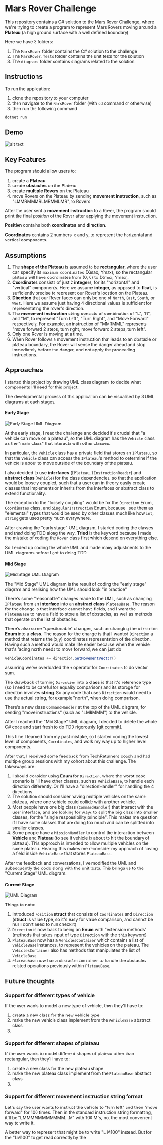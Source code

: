 # Mars Rover Challenge

This repository contains a C# solution to the Mars Rover Challenge, where we're trying to create a program to represent Mars Rovers moving around a **Plateau** (a high ground surface with a well defined boundary)

Here we have 3 folders:

1. The `MarsRover` folder contains the C# solution to the challenge
2. The `MarsRover.Tests` folder contains the unit tests for the solution
3. The `diagrams` folder contains diagrams related to the solution

## Instructions

To run the application:

1. clone the repository to your computer
2. then navigate to the `MarsRover` folder (with `cd` command or otherwise)
3. then run the following command

```c#
dotnet run
```

## Demo

![alt text](diagrams/appDemo.gif "app demo GIF")

## Key Features

The program should allow users to:

1. create a **Plateau**
2. create **obstacles** on the Plateau
3. create **multiple Rovers** on the Plateau
4. move Rovers on the Plateau by sending **movement instruction**, such as "LMMRMMMRLMRMMLMR", to Rovers

After the user sent a **movement instruction** to a Rover, the program should print the final _position_ of the Rover after applying the movement instruction.

**Position** contains both **coordinates** and **direction**.

**Coordinates** contains 2 numbers, `x` and `y`, to represent the horizontal and vertical components.

## Assumptions

1. The **shape of the Plateau** is assumed to be **rectangular**, where the user can specify its `maximum coordinates` (Xmax, Ymax), so the rectangular plateau will have coordinates from (0, 0) to (Xmax, Ymax).
2. **Coordinates** consists of just 2 **integers**, for its "horizontal" and "vertical" components. Here we assume **integer**, as opposed to **float**, is sufficiently precise to represent our Rover's location on the Plateau.
3. **Direction** that our Rover faces can only be one of `North`, `East`, `South`, or `West`. Here we assume just having 4 directional values is sufficient for representating the rover's direction.
4. The **movement instruction** string consists of combination of "L", "R", and "M", to represent "Turn Left", "Turn Right", and "Move Forward" respectively. For example, an instruction of "MMRMML" represents "move forward 2 steps, turn right, move forward 2 steps, turn left".
5. Only one Rover is moving at a time.
6. When Rover follows a movement instruction that leads to an obstacle or plateau boundary, the Rover will sense the danger ahead and stop immediately before the danger, and not apply the proceeding instructions.

## Approaches

I started this project by drawing UML class diagram, to decide what components I'll need for this project.

The developmental process of this application can be visualised by 3 UML diagrams at each stages.

#### Early Stage

![Early Stage UML Diagram](https://raw.githubusercontent.com/iamfranco/MarsRoverChallenge/3b5dcb1dc1e9ca43a521743ffd925034db48f2ee/puml/Mars%20Rover%20Challenge.png)

At the early stage, I read the challenge and decided it's crucial that "a vehicle can move on a plateau", so the UML diagram has the `Vehicle` class as the "main class" that interacts with other classes.

In particular, the `Vehicle` class has a private field that stores an `IPlateau`, so that the `Vehicle` class can access the `IPlateau`'s method to determine if the vehicle is about to move outside of the boundary of the plateau.

I also decided to use **interfaces** (`IPlateau`, `IInstructionReader`) and **abstract class** (`Vehicle`) for the class dependencies, so that the application would be loosely coupled, such that a user can in theory easily create classes that implements or inherits from the interfaces or abstract class to extend functionality.

The exception to the "loosely coupling" would be for the `Direction` Enum, `Coordinates` class, and `SingularInstruction` Enum, because I see them as "elemental" types that would be used by other classes much like how `int`, `string` gets used pretty much everywhere.

After drawing the "early stage" UML diagram, I started coding the classes and _tried_ doing TDD along the way. **Tried** is the keyword because I made the mistake of coding the `Rover` class first which depend on everything else.

So I ended up coding the whole UML and made many adjustments to the UML diagrams before I got to doing TDD.

#### Mid Stage

![Mid Stage UML Diagram](https://raw.githubusercontent.com/iamfranco/MarsRoverChallenge/2ca66e910e8af8c6c71712dcf8c0086e2074d77f/diagrams/Mars%20Rover%20Challenge.png)

The "Mid Stage" UML diagram is the result of coding the "early stage" diagram and realising how the UML should look "in practice".

There's some "reasonable" changes made to the UML, such as changing `IPlateau` from an **interface** into an **abstract class** `PlateauBase`. The reason for the change is that interface cannot have fields, and I want the `PlateauBase` to have a field to store a list of obstacles, as well as methods that operate on the list of obstacles.

There's also some "questionable" changes, such as
changing the `Direction` **Enum** into a **class**. The reason for the change is that I wanted `Direction` a method that returns the (x,y) coordinates representation of the direction. Having such a method would make life easier because when the vehicle that's facing north needs to move forward, we can just do

```c#
vehicleCoordinates += direction.GetMovementVector()
```

assuming we've overloaded the `+` operator for `Coordinates` to do vector sum.

The drawback of turning `Direction` into a **class** is that it's reference type (so I need to be careful for equality comparison) and its storage for direction involves **string**. So any code that uses `Direction` would need to use the actual string, for example "north", when doing comparison.

There's a new class `CommandHandler` at the top of the UML diagram, for sending "move instructions" (such as "LMRMMM") to the vehicle.

After I reached the "Mid Stage" UML diagram, I decided to delete the whole C# code and start fresh to do TDD rigorously [[git commit]](https://github.com/iamfranco/MarsRoverChallenge/commit/b83730da4d4daf442d0f0f879acf1f61c59c899c).

This time I learned from my past mistake, so I started coding the lowest level of components, `Coordinates`, and work my way up to higher level components.

After that, I received some feedback from TechReturners coach and had multiple group sessions with my cohort about this challenge. The takeaways are:

1. I should consider using **Enum** for `Direction`, where the worst case scenario is I'll have other classes, such as `VehicleBase`, to handle each direction differently. Or I'll have a "directionHandler" for handling the 4 directions.
2. The solution should consider having multiple vehicles on the same plateau, where one vehicle could collide with another vehicle.
3. Most people have one big class (`CommandHandler`) that interact with the user interface, and are looking for ways to split the big class into smaller classes, for the "single responsibility principle". This makes me question if I have some classes that are doing too much and can be splitted into smaller classes.
4. Some people have a `MissionHandler` to control the interaction between **Vehicle** and **Plateau** (to see if vehicle is about to hit the boundary of plateau). This approach is intended to allow multiple vehicles on the same plateau. Hearing this makes me reconsider my approach of having a field inside `VehicleBase` that stores `PlateauBase`.

After the feedback and conversations, I've modified the UML and subsequently the code along with the unit tests. This brings us to the "Current Stage" UML diagram.

#### Current Stage

![UML Diagram](https://raw.githubusercontent.com/iamfranco/MarsRoverChallenge/main/diagrams/Mars%20Rover%20Challenge.png)

Things to note:

1. Introduced `Position` **struct** that consists of `Coordinates` and `Direction` (**struct** is value type, so it's easy for value comparison, and cannot be null I don't need to null check it)
2. `Direction` is now back to being an **Enum** with "extension methods" (methods that takes input of type `Direction` with the `this` keyword)
3. `PlateauBase` now has a `VehiclesContainer` which contains a list of `VehicleBase` instances, to represent the vehicles on the plateau. The `VehiclesContainer` also has methods that manipulates the list of `VehicleBase`
4. `PlateauBase` now has a `ObstaclesContainer` to handle the obstacles related operations previously within `PlateauBase`.

## Future thoughts

### Support for different types of vehicle

If the user wants to model a new type of vehicle, then they'll have to:

1. create a new class for the new vehicle type
2. make the new vehicle class implement from the `VehicleBase` abstract class
3.

### Support for different shapes of plateau

If the user wants to model different shapes of plateau other than rectangular, then they'll have to:

1. create a new class for the new plateau shape
2. make the new plateau class implement from the `PlateauBase` abstract class
3.

### Support for different movement instruction string format

Let's say the user wants to instruct the vehicle to "turn left" and then "move forward" for 100 times. Then in the standard instruction string formatting, it'll be "LMMMMMMMMMMM...M" with 100 M's, not the most convenient way to write it.

A better way to represent that might be to write "L M100" instead. But for the "LM100" to get read correctly by the
